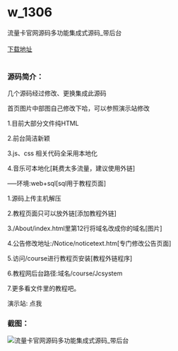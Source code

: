 # w_1306
流量卡官网源码多功能集成式源码_带后台
<br/></br>
[下载地址](https://www.uuid2.com/1306.html "下载地址")
<br/></br>
<h3>源码简介：</h3>
<p>几个源码经过修改、更换集成此源码<p>
<p>首页图片中部图自己修改下哈，可以参照演示站修改<p>
<p>1.目前大部分文件纯HTML<p>
<p>2.前台简洁新颖<p>
<p>3.js、css 相关代码全采用本地化<p>
<p>4.音乐可本地化[耗费太多流量，建议使用外链]<p>
<p>—–环境:web+sql[sql用于教程页面]<p>
<p>1.源码上传主机解压<p>
<p>2.教程页面只可以放外链[添加教程外链]<p>
<p>3./About/index.html里第12行将域名改成你的域名[图片]<p>
<p>4.公告修改地址:/Notice/noticetext.htm[专门修改公告页面]<p>
<p>5.访问/course进行教程页安装[教程外链程序]<p>
<p>6.教程网后台路径:域名/course/Jcsystem<p>
<p>7.更多看文件里的教程吧。<p>
<p>演示站: 点我<p>
<h3>截图：</h3>
<img src="https://www.uuid2.com/wp-content/uploads/img/202107/96c7c27816.png" alt="流量卡官网源码多功能集成式源码_带后台">
